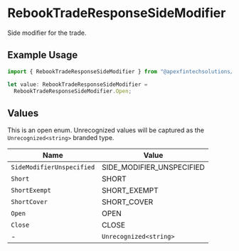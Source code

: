 # RebookTradeResponseSideModifier

Side modifier for the trade.

## Example Usage

```typescript
import { RebookTradeResponseSideModifier } from "@apexfintechsolutions/ascend-sdk/models/components";

let value: RebookTradeResponseSideModifier =
  RebookTradeResponseSideModifier.Open;
```

## Values

This is an open enum. Unrecognized values will be captured as the `Unrecognized<string>` branded type.

| Name                      | Value                     |
| ------------------------- | ------------------------- |
| `SideModifierUnspecified` | SIDE_MODIFIER_UNSPECIFIED |
| `Short`                   | SHORT                     |
| `ShortExempt`             | SHORT_EXEMPT              |
| `ShortCover`              | SHORT_COVER               |
| `Open`                    | OPEN                      |
| `Close`                   | CLOSE                     |
| -                         | `Unrecognized<string>`    |